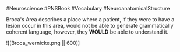 #Neuroscience #PNSBook #Vocabulary #NeuroanatomicalStructure 

Broca's Area describes a place where a patient, if they were to have a lesion occur in this area, would not be able to generate grammatically coherent language, however, they **WOULD** be able to understand it.

![[Broca_wernicke.png || 600]]